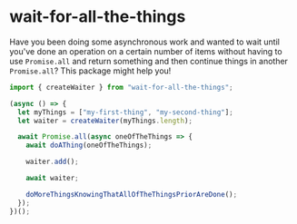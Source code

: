 # wait-for-all-the-things

Have you been doing some asynchronous work and wanted to wait until you've done an operation on a certain number of items without having to use `Promise.all` and return something and then continue things in another `Promise.all`? This package might help you!

```jsx
import { createWaiter } from "wait-for-all-the-things";

(async () => {
  let myThings = ["my-first-thing", "my-second-thing"];
  let waiter = createWaiter(myThings.length);

  await Promise.all(async oneOfTheThings => {
    await doAThing(oneOfTheThings);

    waiter.add();

    await waiter;

    doMoreThingsKnowingThatAllOfTheThingsPriorAreDone();
  });
})();
```

